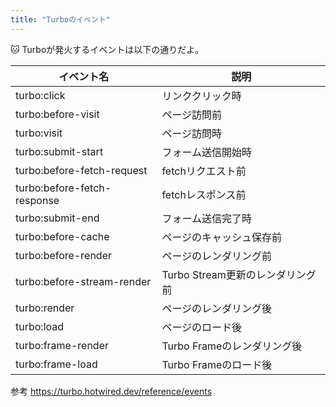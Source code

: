 ```yaml
---
title: "Turboのイベント"
---
```


🐱 Turboが発火するイベントは以下の通りだよ。

| イベント名                  | 説明                             |
|-----------------------------|----------------------------------|
| turbo:click                 | リンククリック時                 |
| turbo:before-visit          | ページ訪問前                     |
| turbo:visit                 | ページ訪問時                     |
| turbo:submit-start          | フォーム送信開始時               |
| turbo:before-fetch-request  | fetchリクエスト前                |
| turbo:before-fetch-response | fetchレスポンス前                |
| turbo:submit-end            | フォーム送信完了時               |
| turbo:before-cache          | ページのキャッシュ保存前         |
| turbo:before-render         | ページのレンダリング前           |
| turbo:before-stream-render  | Turbo Stream更新のレンダリング前 |
| turbo:render                | ページのレンダリング後           |
| turbo:load                  | ページのロード後                 |
| turbo:frame-render          | Turbo Frameのレンダリング後      |
| turbo:frame-load            | Turbo Frameのロード後            |

参考
https://turbo.hotwired.dev/reference/events


